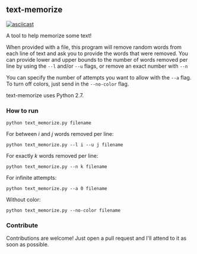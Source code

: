 text-memorize
-------------
[![asciicast](https://asciinema.org/a/984avh6xfeaqxe8earjpg6xnn.png)](https://asciinema.org/a/984avh6xfeaqxe8earjpg6xnn)

A tool to help memorize some text!

When provided with a file, this program will remove random words from each line of text and ask you to provide the words that were removed. You can provide lower and upper bounds to the number of words removed per line by using the `--l` and/or `--u` flags, or remove an exact number with `--n`

You can specify the number of attempts you want to allow with the `--a` flag. To turn off colors, just send in the `--no-color` flag.

text-memorize uses Python 2.7.

### How to run

`python text_memorize.py filename`

For between *i* and *j* words removed per line:

`python text_memorize.py --l i --u j filename`

For exactly *k* words removed per line:

`python text_memorize.py --n k filename`

For infinite attempts:

`python text_memorize.py --a 0 filename`

Without color:

`python text_memorize.py --no-color filename`


### Contribute

Contributions are welcome! Just open a pull request and I'll attend to it as soon as possible.
